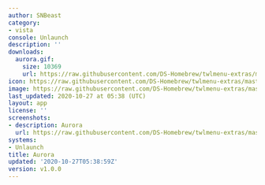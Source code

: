 ```yaml
---
author: SNBeast
category:
- vista
console: Unlaunch
description: ''
downloads:
  aurora.gif:
    size: 10369
    url: https://raw.githubusercontent.com/DS-Homebrew/twlmenu-extras/master/_nds/TWiLightMenu/unlaunch/backgrounds/aurora.gif
icon: https://raw.githubusercontent.com/DS-Homebrew/twlmenu-extras/master/_nds/TWiLightMenu/unlaunch/backgrounds/aurora.gif
image: https://raw.githubusercontent.com/DS-Homebrew/twlmenu-extras/master/_nds/TWiLightMenu/unlaunch/backgrounds/aurora.gif
last_updated: 2020-10-27 at 05:38 (UTC)
layout: app
license: ''
screenshots:
- description: Aurora
  url: https://raw.githubusercontent.com/DS-Homebrew/twlmenu-extras/master/_nds/TWiLightMenu/unlaunch/backgrounds/aurora.gif
systems:
- Unlaunch
title: Aurora
updated: '2020-10-27T05:38:59Z'
version: v1.0.0
---
```

